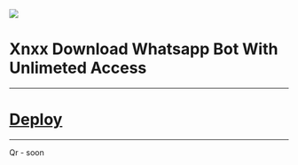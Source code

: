 
<img src='https://github.com/ravindu01manoj/xnxx-dl-wabot/blob/77dd4bb08e42d2751dd248821dff27951ac8aa95/your_cool_intro%20(1).gif'>

# Xnxx Download Whatsapp Bot With Unlimeted Access

***
# [Deploy](https://dashboard.heroku.com/new?button-url=https://github.com/ravindu01manoj/xnxx-dl-wabot&template=https://github.com/ravindu01manoj/xnxx-dl-wabot)

***

Qr - soon
